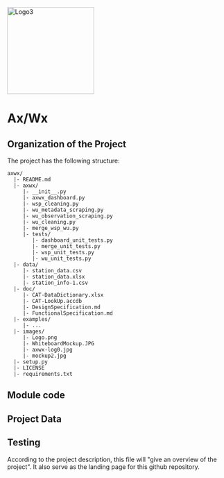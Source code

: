 <img src=https://raw.githubusercontent.com/rexthompson/axwx/master/images/axwx-logo.jpg alt="Logo3" width="200" height="200" />

Ax/Wx
=====

Organization of the Project
---------------------------
The project has the following structure:
```
axwx/
  |- README.md
  |- axwx/
     |- __init__.py
     |- axwx_dashboard.py
     |- wsp_cleaning.py
     |- wu_metadata_scraping.py
     |- wu_observation_scraping.py
     |- wu_cleaning.py
     |- merge_wsp_wu.py
     |- tests/
        |- dashboard_unit_tests.py
        |- merge_unit_tests.py
        |- wsp_unit_tests.py
        |- wu_unit_tests.py
  |- data/
     |- station_data.csv
     |- station_data.xlsx
     |- station_info-1.csv
  |- doc/
     |- CAT-DataDictionary.xlsx
     |- CAT-LookUp.accdb
     |- DesignSpecification.md
     |- FunctionalSpecification.md
  |- examples/
     |- ...
  |- images/
     |- Logo.png
     |- WhiteboardMockup.JPG
     |- axwx-log0.jpg
     |- mockup2.jpg
  |- setup.py
  |- LICENSE
  |- requirements.txt
```

Module code
-----------

Project Data
------------

Testing
-------

According to the project description, this file will "give an overview of the project". It also serve as the landing page for this github repository. 
